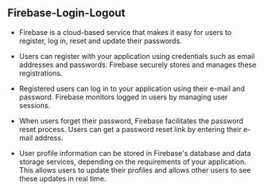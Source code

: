 ## Firebase-Login-Logout

- Firebase is a cloud-based service that makes it easy for users to register, log in, reset and update their passwords.

- Users can register with your application using credentials such as email addresses and passwords. Firebase securely stores and manages these registrations.

- Registered users can log in to your application using their e-mail and password. Firebase monitors logged in users by managing user sessions.

- When users forget their password, Firebase facilitates the password reset process. Users can get a password reset link by entering their e-mail address.

- User profile information can be stored in Firebase's database and data storage services, depending on the requirements of your application. This allows users to update their profiles and allows other users to see these updates in real time.
